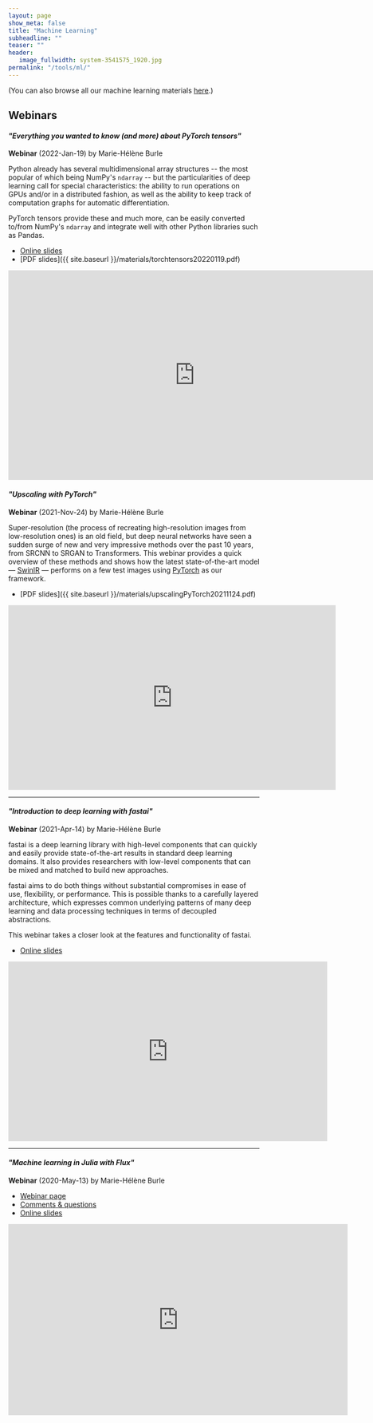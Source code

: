 ```yaml
---
layout: page
show_meta: false
title: "Machine Learning"
subheadline: ""
teaser: ""
header:
   image_fullwidth: system-3541575_1920.jpg
permalink: "/tools/ml/"
---
```


(You can also browse all our machine learning materials <a href="https://westgrid-ml.netlify.app/" target="_blank">here</a>.)

## Webinars

<a name="pytorch-tensors"></a>
#### *"Everything you wanted to know (and more) about PyTorch tensors"*

**Webinar** (2022-Jan-19) by Marie-Hélène Burle

Python already has several multidimensional array structures -- the most popular of which being NumPy's `ndarray` -- but the
particularities of deep learning call for special characteristics: the ability to run operations on GPUs and/or in a
distributed fashion, as well as the ability to keep track of computation graphs for automatic differentiation.

PyTorch tensors provide these and much more, can be easily converted to/from NumPy's `ndarray` and integrate well with
other Python libraries such as Pandas.

* [Online slides](https://westgrid-slides.netlify.app/torchtensors_webinar)
* [PDF slides]({{ site.baseurl }}/materials/torchtensors20220119.pdf)

<div class="flex-video">
	<iframe width="747" height="420" src="https://www.youtube.com/embed/n-3h9ucTN4w" title="YouTube video player"
	frameborder="0" allow="accelerometer; autoplay; clipboard-write; encrypted-media; gyroscope; picture-in-picture"
	allowfullscreen></iframe>
</div>

#### *"Upscaling with PyTorch"*

**Webinar** (2021-Nov-24) by Marie-Hélène Burle

Super-resolution (the process of recreating high-resolution images from low-resolution ones) is an old field, but deep
neural networks have seen a sudden surge of new and very impressive methods over the past 10 years, from SRCNN to SRGAN
to Transformers. This webinar provides a quick overview of these methods and shows how the latest state-of-the-art model
— [SwinIR](https://github.com/jingyunliang/swinir) — performs on a few test images using [PyTorch](https://pytorch.org)
as our framework.

* [PDF slides]({{ site.baseurl }}/materials/upscalingPyTorch20211124.pdf)

<div class="flex-video">
	<iframe width="657" height="370" src="https://www.youtube.com/embed/vtuSFQ_0u0M" title="YouTube video player"
	frameborder="0" allow="accelerometer; autoplay; clipboard-write; encrypted-media; gyroscope; picture-in-picture"
	allowfullscreen></iframe>
</div>

---

<a name="fastai"></a>
#### *"Introduction to deep learning with fastai"*

**Webinar** (2021-Apr-14) by Marie-Hélène Burle

fastai is a deep learning library with high-level components that can quickly and easily provide state-of-the-art
results in standard deep learning domains. It also provides researchers with low-level components that can be mixed and
matched to build new approaches.

fastai aims to do both things without substantial compromises in ease of use, flexibility, or performance. This is
possible thanks to a carefully layered architecture, which expresses common underlying patterns of many deep learning
and data processing techniques in terms of decoupled abstractions.

This webinar takes a closer look at the features and functionality of fastai.

* <a href="https://westgrid-ml.netlify.app/webinars/fastai" target="_blank">Online slides</a>

<div class="flex-video">
	<iframe width="640" height="360" src="https://www.youtube.com/embed/Q3__FzA6XLc" title="YouTube video player"
	frameborder="0" allow="accelerometer; autoplay; clipboard-write; encrypted-media; gyroscope; picture-in-picture"
	allowfullscreen></iframe>
</div>

---

#### *"Machine learning in Julia with Flux"*

**Webinar** (2020-May-13) by Marie-Hélène Burle

* <a href="https://westgrid-ml.netlify.app/webinars/flux.html" target="_blank">Webinar page</a>
* <a href="https://westgrid-ml.netlify.app/webinars/flux.html#headline-4" target="_blank">Comments & questions</a>
* <a href="https://westgrid-webinars.netlify.app/flux#" target="_blank">Online slides</a>

<div class="flex-video">
	<iframe width="681" height="383" src="https://www.youtube.com/embed/9nhVaJSuMF8" frameborder="0"
	allow="accelerometer; autoplay; encrypted-media; gyroscope; picture-in-picture"
	allowfullscreen></iframe>
</div>
